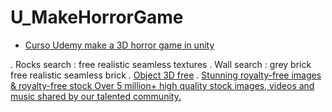 # U_MakeHorrorGame

* [Curso Udemy make a 3D horror game in unity](https://www.udemy.com/share/10bIhF3@aaXjSpQpQsHiHPFcWwkZYYxXd5ywu_bp1wViUGFDOEzBRrKvvZ6RxNJH5fx9qKIbQg==/)

. Rocks search : free realistic seamless textures
. Wall search : grey brick free realistic seamless brick
. [Object 3D free](https://sketchfab.com)
. [Stunning royalty-free images & royalty-free stock Over 5 million+ high quality stock images, videos and music shared by our talented community.](https://pixabay.com/)

